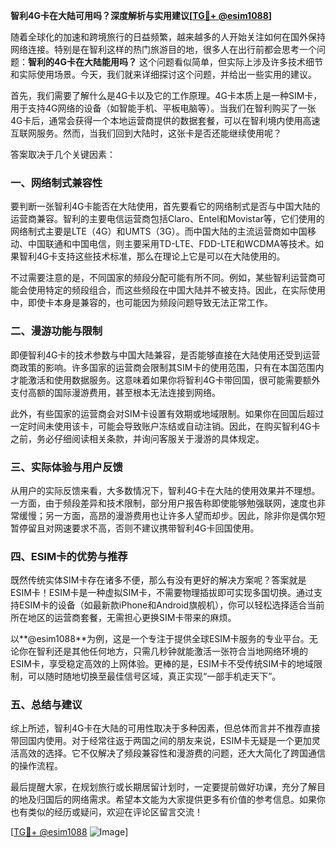 **智利4G卡在大陆可用吗？深度解析与实用建议[[TG💪+ @esim1088](https://t.me/s/esim1088)]**

随着全球化的加速和跨境旅行的日益频繁，越来越多的人开始关注如何在国外保持网络连接。特别是在智利这样的热门旅游目的地，很多人在出行前都会思考一个问题：**智利的4G卡在大陆能用吗？** 这个问题看似简单，但实际上涉及许多技术细节和实际使用场景。今天，我们就来详细探讨这个问题，并给出一些实用的建议。

首先，我们需要了解什么是4G卡以及它的工作原理。4G卡本质上是一种SIM卡，用于支持4G网络的设备（如智能手机、平板电脑等）。当我们在智利购买了一张4G卡后，通常会获得一个本地运营商提供的数据套餐，可以在智利境内使用高速互联网服务。然而，当我们回到大陆时，这张卡是否还能继续使用呢？

答案取决于几个关键因素：

### **一、网络制式兼容性**
要判断一张智利4G卡能否在大陆使用，首先要看它的网络制式是否与中国大陆的运营商兼容。智利的主要电信运营商包括Claro、Entel和Movistar等，它们使用的网络制式主要是LTE（4G）和UMTS（3G）。而中国大陆的主流运营商如中国移动、中国联通和中国电信，则主要采用TD-LTE、FDD-LTE和WCDMA等技术。如果智利4G卡支持这些技术标准，那么在理论上它是可以在大陆使用的。

不过需要注意的是，不同国家的频段分配可能有所不同。例如，某些智利运营商可能会使用特定的频段组合，而这些频段在中国大陆并不被支持。因此，在实际使用中，即使卡本身是兼容的，也可能因为频段问题导致无法正常工作。

### **二、漫游功能与限制**
即便智利4G卡的技术参数与中国大陆兼容，是否能够直接在大陆使用还受到运营商政策的影响。许多国家的运营商会限制其SIM卡的使用范围，只有在本国范围内才能激活和使用数据服务。这意味着如果你将智利4G卡带回国，很可能需要额外支付高额的国际漫游费用，甚至根本无法连接到网络。

此外，有些国家的运营商会对SIM卡设置有效期或地域限制。如果你在回国后超过一定时间未使用该卡，可能会导致账户冻结或自动注销。因此，在购买智利4G卡之前，务必仔细阅读相关条款，并询问客服关于漫游的具体规定。

### **三、实际体验与用户反馈**
从用户的实际反馈来看，大多数情况下，智利4G卡在大陆的使用效果并不理想。一方面，由于频段差异和技术限制，部分用户报告称即使能够勉强联网，速度也非常缓慢；另一方面，高昂的漫游费用也让许多人望而却步。因此，除非你是偶尔短暂停留且对网速要求不高，否则不建议携带智利4G卡回国使用。

### **四、ESIM卡的优势与推荐**
既然传统实体SIM卡存在诸多不便，那么有没有更好的解决方案呢？答案就是ESIM卡！ESIM卡是一种虚拟SIM卡，不需要物理插拔即可实现多国切换。通过支持ESIM卡的设备（如最新款iPhone和Android旗舰机），你可以轻松选择适合当前所在地区的运营商套餐，无需担心更换SIM卡带来的麻烦。

以**@esim1088**为例，这是一个专注于提供全球ESIM卡服务的专业平台。无论你在智利还是其他任何地方，只需几秒钟就能激活一张符合当地网络环境的ESIM卡，享受稳定高效的上网体验。更棒的是，ESIM卡不受传统SIM卡的地域限制，可以随时随地切换至最佳信号区域，真正实现“一部手机走天下”。

### **五、总结与建议**
综上所述，智利4G卡在大陆的可用性取决于多种因素，但总体而言并不推荐直接带回国内使用。对于经常往返于两国之间的朋友来说，ESIM卡无疑是一个更加灵活高效的选择。它不仅解决了频段兼容性和漫游费的问题，还大大简化了跨国通信的操作流程。

最后提醒大家，在规划旅行或长期居留计划时，一定要提前做好功课，充分了解目的地及归国后的网络需求。希望本文能为大家提供更多有价值的参考信息。如果你也有类似的经历或疑问，欢迎在评论区留言交流！

[[TG💪+ @esim1088](https://t.me/s/esim1088) ![Image](https://i.postimg.cc/4NQfJmqS/Snipaste-2025-05-13-00-14-12.png)]